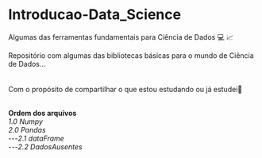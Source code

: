 # Introducao-Data_Science
Algumas das ferramentas fundamentais para Ciência de Dados :computer: :chart_with_upwards_trend:
<br>

Repositório com algumas das bibliotecas básicas para o mundo de Ciência de Dados...<br><br>
<br>
Com o propósito de compartilhar o que estou estudando ou já estudei:closed_book:
<br><br>

**Ordem dos arquivos**<br>
*1.0 Numpy* <br>
*2.0 Pandas*
<br>
---*2.1 dataFrame*
<br>
---*2.2 DadosAusentes*
